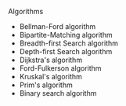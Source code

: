 Algorithms

- Bellman-Ford algorithm
- Bipartite-Matching algorithm
- Breadth-first Search algorithm
- Depth-first Search algorithm
- Dijkstra's algorithm
- Ford-Fulkerson algorithm
- Kruskal's algorithm
- Prim's algorithm
- Binary search algorithm